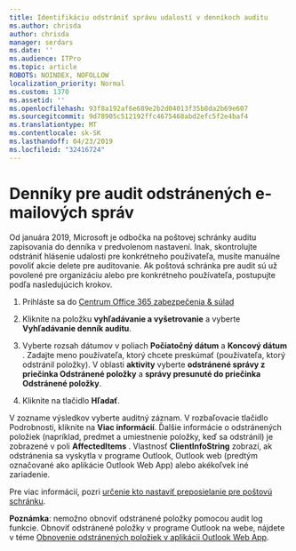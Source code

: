 ```yaml
---
title: Identifikáciu odstrániť správu udalostí v denníkoch auditu
ms.author: chrisda
author: chrisda
manager: serdars
ms.date: ''
ms.audience: ITPro
ms.topic: article
ROBOTS: NOINDEX, NOFOLLOW
localization_priority: Normal
ms.custom: 1370
ms.assetid: ''
ms.openlocfilehash: 93f8a192af6e689e2b2d04013f35b8da2b69e607
ms.sourcegitcommit: 9d78905c512192ffc4675468abd2efc5f2e4baf4
ms.translationtype: MT
ms.contentlocale: sk-SK
ms.lasthandoff: 04/23/2019
ms.locfileid: "32416724"
---
```

# <a name="audit-logs-for-deleted-email-messages"></a>Denníky pre audit odstránených e-mailových správ

Od januára 2019, Microsoft je odbočka na poštovej schránky auditu zapisovania do denníka v predvolenom nastavení. Inak, skontrolujte odstrániť hlásenie udalosti pre konkrétneho používateľa, musíte manuálne povoliť akcie delete pre auditovanie. Ak poštová schránka pre audit sú už povolené pre organizáciu alebo pre konkrétneho používateľa, postupujte podľa nasledujúcich krokov.

1. Prihláste sa do [Centrum Office 365 zabezpečenia & súlad](https://protection.office.com/)

2. Kliknite na položku **vyhľadávanie a vyšetrovanie** a vyberte **Vyhľadávanie denník auditu**.

3. Vyberte rozsah dátumov v poliach **Počiatočný dátum** a **Koncový dátum** . Zadajte meno používateľa, ktorý chcete preskúmať (používateľa, ktorý odstránil položky). V oblasti **aktivity** vyberte **odstránené správy z priečinka Odstránené položky** a **správy presunuté do priečinka Odstránené položky**.

4. Kliknite na tlačidlo **Hľadať**.

V zozname výsledkov vyberte auditný záznam. V rozbaľovacie tlačidlo Podrobnosti, kliknite na **Viac informácií**. Ďalšie informácie o odstránených položiek (napríklad, predmet a umiestnenie položky, keď sa odstránil) je zobrazené v poli **AffectedItems** . Vlastnosť **ClientInfoString** zobrazí, ak odstránenia sa vyskytla v programe Outlook, Outlook web (predtým označované ako aplikácie Outlook Web App) alebo akékoľvek iné zariadenie.

Pre viac informácií, pozri [určenie kto nastaviť preposielanie pre poštovú schránku](https://docs.microsoft.com/office365/securitycompliance/auditing-troubleshooting-scenarios#determining-if-a-user-deleted-email-items).

**Poznámka**: nemožno obnoviť odstránené položky pomocou audit log funkcie. Obnoviť odstránené položky v programe Outlook na webe, nájdete v téme [Obnovenie odstránených položiek v aplikácii Outlook Web App](https://support.office.com/article/C3D8FC15-EEEF-4F1C-81DF-E27964B7EDD4).
